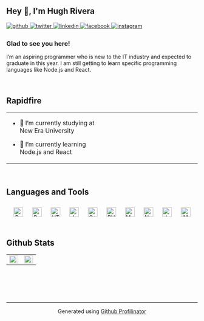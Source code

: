 ## Hey 👋, I'm Hugh Rivera  
  

<a href="https://github.com/hughrivera" target="_blank">
<img src=https://img.shields.io/badge/github-%2324292e.svg?&style=for-the-badge&logo=github&logoColor=white alt=github style="margin-bottom: 5px;" />
</a>
<a href="https://twitter.com/hyutarls" target="_blank">
<img src=https://img.shields.io/badge/twitter-%2300acee.svg?&style=for-the-badge&logo=twitter&logoColor=white alt=twitter style="margin-bottom: 5px;" />
</a>
<a href="https://linkedin.com/in/iamrishavanand" target="_blank">
<img src=https://img.shields.io/badge/linkedin-%231E77B5.svg?&style=for-the-badge&logo=linkedin&logoColor=white alt=linkedin style="margin-bottom: 5px;" />
</a>
<a href="https://www.facebook.com/Hugh Rivera" target="_blank">
<img src=https://img.shields.io/badge/facebook-%232E87FB.svg?&style=for-the-badge&logo=facebook&logoColor=white alt=facebook style="margin-bottom: 5px;" />
</a>
<a href="https://instagram.com/hyutarls" target="_blank">
<img src=https://img.shields.io/badge/instagram-%23000000.svg?&style=for-the-badge&logo=instagram&logoColor=white alt=instagram style="margin-bottom: 5px;" />
</a>  
  



### Glad to see you here!  
I’m an aspiring programmer who is new to the IT industry and expected to graduate in this year. I am still getting to learn specific programming languages like Node.js and React.  
  

<br/>  


## Rapidfire  
<table><tr><td valign="top" width="50%">

- 🔭 I’m currently studying at New Era University  
  

- 🌱 I’m currently learning Node.js and React  


</td><td valign="top" width="50%">



</td></tr></table>  

<br/>  


## Languages and Tools  
<div align="center">  
<a href="https://reactjs.org/" target="_blank"><img style="margin: 10px" src="https://profilinator.rishav.dev/?fbclid=IwAR3Kh1oDiByeyXw8LebCrC3iZFT9QkwGhZpv6PmOijVqWWaHx58IGgCXVJQskills-assets/react-original-wordmark.svg" alt="React" height="25" /></a>  
<a href="https://getbootstrap.com/docs/3.4/javascript/" target="_blank"><img style="margin: 10px" src="https://profilinator.rishav.dev/?fbclid=IwAR3Kh1oDiByeyXw8LebCrC3iZFT9QkwGhZpv6PmOijVqWWaHx58IGgCXVJQskills-assets/bootstrap-plain.svg" alt="Bootstrap" height="25" /></a>  
<a href="https://en.wikipedia.org/wiki/HTML5" target="_blank"><img style="margin: 10px" src="https://profilinator.rishav.dev/?fbclid=IwAR3Kh1oDiByeyXw8LebCrC3iZFT9QkwGhZpv6PmOijVqWWaHx58IGgCXVJQskills-assets/html5-original-wordmark.svg" alt="HTML5" height="25" /></a>  
<a href="https://www.javascript.com/" target="_blank"><img style="margin: 10px" src="https://profilinator.rishav.dev/?fbclid=IwAR3Kh1oDiByeyXw8LebCrC3iZFT9QkwGhZpv6PmOijVqWWaHx58IGgCXVJQskills-assets/javascript-original.svg" alt="JavaScript" height="25" /></a>  
<a href="https://www.cplusplus.com/" target="_blank"><img style="margin: 10px" src="https://profilinator.rishav.dev/?fbclid=IwAR3Kh1oDiByeyXw8LebCrC3iZFT9QkwGhZpv6PmOijVqWWaHx58IGgCXVJQskills-assets/cplusplus-original.svg" alt="C++" height="25" /></a>  
<a href="https://www.php.net/" target="_blank"><img style="margin: 10px" src="https://profilinator.rishav.dev/?fbclid=IwAR3Kh1oDiByeyXw8LebCrC3iZFT9QkwGhZpv6PmOijVqWWaHx58IGgCXVJQskills-assets/php-original.svg" alt="PHP" height="25" /></a>  
<a href="https://www.mysql.com/" target="_blank"><img style="margin: 10px" src="https://profilinator.rishav.dev/?fbclid=IwAR3Kh1oDiByeyXw8LebCrC3iZFT9QkwGhZpv6PmOijVqWWaHx58IGgCXVJQskills-assets/mysql-original-wordmark.svg" alt="MySQL" height="25" /></a>  
<a href="https://nodejs.org/" target="_blank"><img style="margin: 10px" src="https://profilinator.rishav.dev/?fbclid=IwAR3Kh1oDiByeyXw8LebCrC3iZFT9QkwGhZpv6PmOijVqWWaHx58IGgCXVJQskills-assets/nodejs-original-wordmark.svg" alt="Node.js" height="25" /></a>  
<a href="https://www.java.com/" target="_blank"><img style="margin: 10px" src="https://profilinator.rishav.dev/?fbclid=IwAR3Kh1oDiByeyXw8LebCrC3iZFT9QkwGhZpv6PmOijVqWWaHx58IGgCXVJQskills-assets/java-original-wordmark.svg" alt="Java" height="25" /></a>  
<a href="https://www.mongodb.com/" target="_blank"><img style="margin: 10px" src="https://profilinator.rishav.dev/?fbclid=IwAR3Kh1oDiByeyXw8LebCrC3iZFT9QkwGhZpv6PmOijVqWWaHx58IGgCXVJQskills-assets/mongodb-original-wordmark.svg" alt="MongoDB" height="25" /></a>  
</div>  

<br/>  


## Github Stats  
<table><tr><td valign="top" width="50%">

<img src="https://github-readme-stats.vercel.app/api?username=rishavanand&show_icons=true&count_private=true&hide_border=true" align="left" style="width: 100%" />

</td><td valign="top" width="50%">

<img src="https://github-readme-stats.vercel.app/api/top-langs/?username=rishavanand&hide_border=true&layout=compact" align="left" style="width: 100%" />

</td></tr></table>  

<br/>  

  

<br/>  

  

<br/>  


<br />

----
<div align="center">Generated using <a href="https://profilinator.rishav.dev/" target="_blank">Github Profilinator</a></div>
